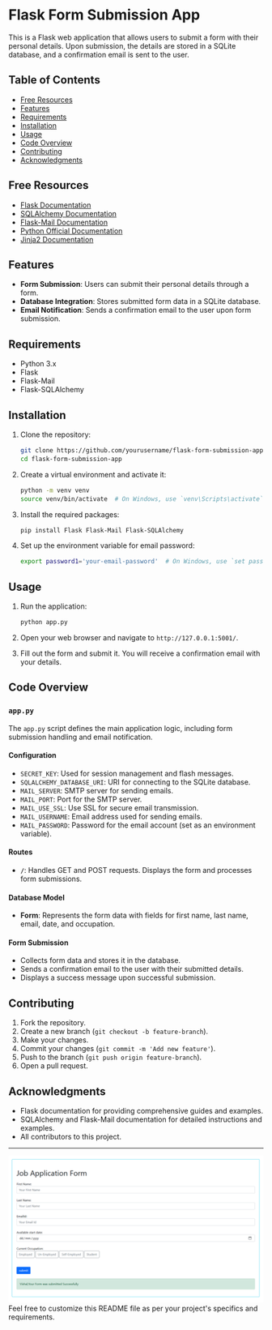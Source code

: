 # Flask Form Submission App

This is a Flask web application that allows users to submit a form with their personal details. Upon submission, the details are stored in a SQLite database, and a confirmation email is sent to the user.

## Table of Contents

- [Free Resources](#free-resources)
- [Features](#features)
- [Requirements](#requirements)
- [Installation](#installation)
- [Usage](#usage)
- [Code Overview](#code-overview)
- [Contributing](#contributing)
- [Acknowledgments](#acknowledgments)

## Free Resources

- [Flask Documentation](https://flask.palletsprojects.com/en/2.1.x/)
- [SQLAlchemy Documentation](https://docs.sqlalchemy.org/en/14/)
- [Flask-Mail Documentation](https://pythonhosted.org/Flask-Mail/)
- [Python Official Documentation](https://docs.python.org/3/)
- [Jinja2 Documentation](https://jinja.palletsprojects.com/en/3.0.x/)

## Features

- **Form Submission**: Users can submit their personal details through a form.
- **Database Integration**: Stores submitted form data in a SQLite database.
- **Email Notification**: Sends a confirmation email to the user upon form submission.

## Requirements

- Python 3.x
- Flask
- Flask-Mail
- Flask-SQLAlchemy

## Installation

1. Clone the repository:

   ```sh
   git clone https://github.com/yourusername/flask-form-submission-app.git
   cd flask-form-submission-app
   ```

2. Create a virtual environment and activate it:

   ```sh
   python -m venv venv
   source venv/bin/activate  # On Windows, use `venv\Scripts\activate`
   ```

3. Install the required packages:

   ```sh
   pip install Flask Flask-Mail Flask-SQLAlchemy
   ```

4. Set up the environment variable for email password:
   ```sh
   export password1='your-email-password'  # On Windows, use `set password1='your-email-password'`
   ```

## Usage

1. Run the application:

   ```sh
   python app.py
   ```

2. Open your web browser and navigate to `http://127.0.0.1:5001/`.

3. Fill out the form and submit it. You will receive a confirmation email with your details.

## Code Overview

### `app.py`

The `app.py` script defines the main application logic, including form submission handling and email notification.

#### Configuration

- `SECRET_KEY`: Used for session management and flash messages.
- `SQLALCHEMY_DATABASE_URI`: URI for connecting to the SQLite database.
- `MAIL_SERVER`: SMTP server for sending emails.
- `MAIL_PORT`: Port for the SMTP server.
- `MAIL_USE_SSL`: Use SSL for secure email transmission.
- `MAIL_USERNAME`: Email address used for sending emails.
- `MAIL_PASSWORD`: Password for the email account (set as an environment variable).

#### Routes

- **`/`**: Handles GET and POST requests. Displays the form and processes form submissions.

#### Database Model

- **Form**: Represents the form data with fields for first name, last name, email, date, and occupation.

#### Form Submission

- Collects form data and stores it in the database.
- Sends a confirmation email to the user with their submitted details.
- Displays a success message upon successful submission.

## Contributing

1. Fork the repository.
2. Create a new branch (`git checkout -b feature-branch`).
3. Make your changes.
4. Commit your changes (`git commit -m 'Add new feature'`).
5. Push to the branch (`git push origin feature-branch`).
6. Open a pull request.

## Acknowledgments

- Flask documentation for providing comprehensive guides and examples.
- SQLAlchemy and Flask-Mail documentation for detailed instructions and examples.
- All contributors to this project.

---

![alt text](static/image.png)
Feel free to customize this README file as per your project's specifics and requirements.
